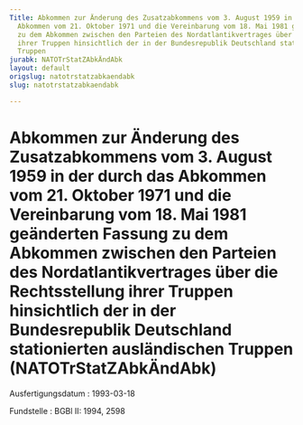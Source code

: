 ```yaml
---
Title: Abkommen zur Änderung des Zusatzabkommens vom 3. August 1959 in der durch das
  Abkommen vom 21. Oktober 1971 und die Vereinbarung vom 18. Mai 1981 geänderten Fassung
  zu dem Abkommen zwischen den Parteien des Nordatlantikvertrages über die Rechtsstellung
  ihrer Truppen hinsichtlich der in der Bundesrepublik Deutschland stationierten ausländischen
  Truppen
jurabk: NATOTrStatZAbkÄndAbk
layout: default
origslug: natotrstatzabkaendabk
slug: natotrstatzabkaendabk

---
```


# Abkommen zur Änderung des Zusatzabkommens vom 3. August 1959 in der durch das Abkommen vom 21. Oktober 1971 und die Vereinbarung vom 18. Mai 1981 geänderten Fassung zu dem Abkommen zwischen den Parteien des Nordatlantikvertrages über die Rechtsstellung ihrer Truppen hinsichtlich der in der Bundesrepublik Deutschland stationierten ausländischen Truppen (NATOTrStatZAbkÄndAbk)

Ausfertigungsdatum
:   1993-03-18

Fundstelle
:   BGBl II: 1994, 2598

